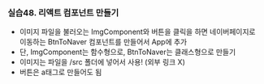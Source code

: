 ### 실습48. 리액트 컴포넌트 만들기

- 이미지 파일을 불러오는 ImgComponent와 버튼을 클릭을 하면 네이버페이지로 이동하는 BtnToNaver 컴포넌트를 만들어서 App에 추가
- 단, ImgComponent는 함수형으로, BtnToNaver는 클래스형으로 만들기
- 이미지는 파일을 /src 폴더에 넣어서 사용! (외부 링크 X)
- 버튼은 a태그로 만들어도 됨
